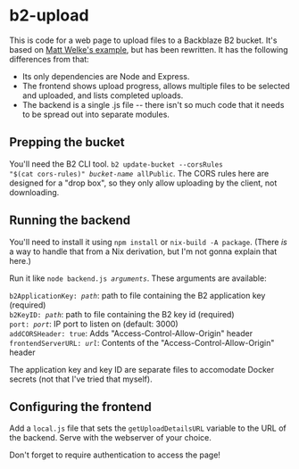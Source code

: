 b2-upload
=====

This is code for a web page to upload files to a Backblaze B2 bucket.  It's based on [Matt Welke's example](https://github.com/mattwelke/upload-file-to-backblaze-b2-from-browser-example), but has been rewritten.  It has the following differences from that:

- Its only dependencies are Node and Express.
- The frontend shows upload progress, allows multiple files to be selected and uploaded, and lists completed uploads.
- The backend is a single .js file -- there isn't so much code that it needs to be spread out into separate modules.

Prepping the bucket
-----

You'll need the B2 CLI tool.  <code>b2 update-bucket --corsRules "$(cat cors-rules)" <i>bucket-name</i> allPublic</code>.  The CORS rules here are designed for a "drop box", so they only allow uploading by the client, not downloading.

Running the backend
-----

You'll need to install it using `npm install` or `nix-build -A package`.  (There *is* a way to handle that from a Nix derivation, but I'm not gonna explain that here.)

Run it like <code>node backend.js <i>arguments</i></code>.  These arguments are available:

<code>b2ApplicationKey: <i>path</i></code>: path to file containing the B2 application key (required)  
<code>b2KeyID: <i>path</i></code>: path to file containing the B2 key id (required)  
<code>port: <i>port</i></code>: IP port to listen on (default: 3000)  
<code>addCORSHeader: true</code>: Adds "Access-Control-Allow-Origin" header  
<code>frontendServerURL: <i>url</i></code>: Contents of the "Access-Control-Allow-Origin" header

The application key and key ID are separate files to accomodate Docker secrets (not that I've tried that myself).

Configuring the frontend
-----

Add a `local.js` file that sets the `getUploadDetailsURL` variable to the URL of the backend.  Serve with the webserver of your choice.

Don't forget to require authentication to access the page!


